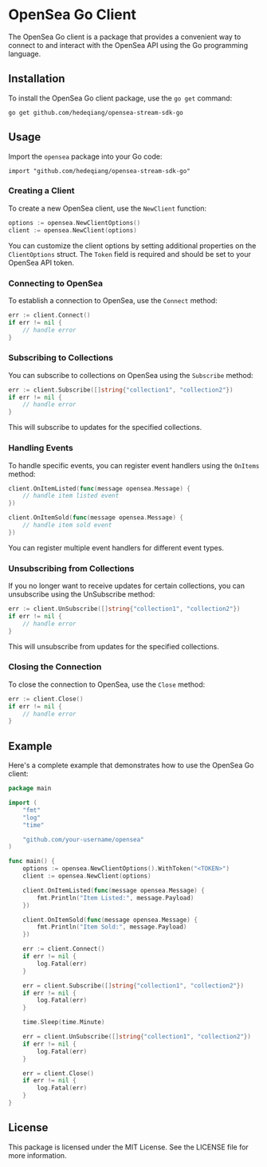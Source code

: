 # OpenSea Go Client

The OpenSea Go client is a package that provides a convenient way to connect to and interact with the OpenSea API using the Go programming language.

## Installation

To install the OpenSea Go client package, use the `go get` command:

```
go get github.com/hedeqiang/opensea-stream-sdk-go
```

## Usage

Import the `opensea` package into your Go code:
```
import "github.com/hedeqiang/opensea-stream-sdk-go"
```

### Creating a Client

To create a new OpenSea client, use the `NewClient` function:

```go
options := opensea.NewClientOptions()
client := opensea.NewClient(options)
```

You can customize the client options by setting additional properties on the `ClientOptions` struct. The `Token` field is required and should be set to your OpenSea API token.

### Connecting to OpenSea

To establish a connection to OpenSea, use the `Connect` method:

```go
err := client.Connect()
if err != nil {
    // handle error
}
```

### Subscribing to Collections

You can subscribe to collections on OpenSea using the `Subscribe` method:

```go
err := client.Subscribe([]string{"collection1", "collection2"})
if err != nil {
    // handle error
}
```
This will subscribe to updates for the specified collections.

### Handling Events

To handle specific events, you can register event handlers using the `OnItems` method:

```go
client.OnItemListed(func(message opensea.Message) {
    // handle item listed event
})

client.OnItemSold(func(message opensea.Message) {
    // handle item sold event
})
```

You can register multiple event handlers for different event types.

### Unsubscribing from Collections

If you no longer want to receive updates for certain collections, you can unsubscribe using the UnSubscribe method:

```go
err := client.UnSubscribe([]string{"collection1", "collection2"})
if err != nil {
    // handle error
}
```

This will unsubscribe from updates for the specified collections.

### Closing the Connection

To close the connection to OpenSea, use the `Close` method:

```go
err := client.Close()
if err != nil {
    // handle error
}
```

## Example

Here's a complete example that demonstrates how to use the OpenSea Go client:

```go
package main

import (
	"fmt"
	"log"
	"time"

	"github.com/your-username/opensea"
)

func main() {
	options := opensea.NewClientOptions().WithToken("<TOKEN>")
	client := opensea.NewClient(options)

	client.OnItemListed(func(message opensea.Message) {
		fmt.Println("Item Listed:", message.Payload)
	})

	client.OnItemSold(func(message opensea.Message) {
		fmt.Println("Item Sold:", message.Payload)
	})

	err := client.Connect()
	if err != nil {
		log.Fatal(err)
	}

	err = client.Subscribe([]string{"collection1", "collection2"})
	if err != nil {
		log.Fatal(err)
	}

	time.Sleep(time.Minute)

	err = client.UnSubscribe([]string{"collection1", "collection2"})
	if err != nil {
		log.Fatal(err)
	}

	err = client.Close()
	if err != nil {
		log.Fatal(err)
	}
}
```

## License

This package is licensed under the MIT License. See the LICENSE file for more information.
